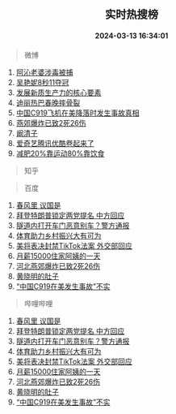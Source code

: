 <div align="center"><h2>实时热搜榜</h2><h4>2024-03-13 16:34:01</h4></div>

> 微博  

1. [阿沁老婆涉毒被捕](https://s.weibo.com/weibo?q=%23%E9%98%BF%E6%B2%81%E8%80%81%E5%A9%86%E6%B6%89%E6%AF%92%E8%A2%AB%E6%8D%95%23&t=31&band_rank=1&Refer=top)<br />
2. [吴艳妮8秒11夺冠](https://s.weibo.com/weibo?q=%23%E5%90%B4%E8%89%B3%E5%A6%AE8%E7%A7%9211%E5%A4%BA%E5%86%A0%23&t=31&band_rank=2&Refer=top)<br />
3. [发展新质生产力的核心要素](https://s.weibo.com/weibo?q=%23%E5%8F%91%E5%B1%95%E6%96%B0%E8%B4%A8%E7%94%9F%E4%BA%A7%E5%8A%9B%E7%9A%84%E6%A0%B8%E5%BF%83%E8%A6%81%E7%B4%A0%23&t=31&band_rank=3&Refer=top)<br />
4. [迪丽热巴春晚摔骨裂](https://s.weibo.com/weibo?q=%E8%BF%AA%E4%B8%BD%E7%83%AD%E5%B7%B4%E6%98%A5%E6%99%9A%E6%91%94%E9%AA%A8%E8%A3%82&t=31&band_rank=4&Refer=top)<br />
5. [中国C919飞机在美降落时发生事故真相](https://s.weibo.com/weibo?q=%23%E4%B8%AD%E5%9B%BDC919%E9%A3%9E%E6%9C%BA%E5%9C%A8%E7%BE%8E%E9%99%8D%E8%90%BD%E6%97%B6%E5%8F%91%E7%94%9F%E4%BA%8B%E6%95%85%E7%9C%9F%E7%9B%B8%23&t=31&band_rank=5&Refer=top)<br />
6. [燕郊爆炸已致2死26伤](https://s.weibo.com/weibo?q=%23%E7%87%95%E9%83%8A%E7%88%86%E7%82%B8%E5%B7%B2%E8%87%B42%E6%AD%BB26%E4%BC%A4%23&t=31&band_rank=6&Refer=top)<br />
7. [阚清子](https://s.weibo.com/weibo?q=%E9%98%9A%E6%B8%85%E5%AD%90&t=31&band_rank=7&Refer=top)<br />
8. [爱奇艺腾讯优酷卷起来了](https://s.weibo.com/weibo?q=%23%E7%88%B1%E5%A5%87%E8%89%BA%E8%85%BE%E8%AE%AF%E4%BC%98%E9%85%B7%E5%8D%B7%E8%B5%B7%E6%9D%A5%E4%BA%86%23&t=31&band_rank=8&Refer=top)<br />
9. [减肥20%靠运动80%靠饮食](https://s.weibo.com/weibo?q=%23%E5%87%8F%E8%82%A520%25%E9%9D%A0%E8%BF%90%E5%8A%A880%25%E9%9D%A0%E9%A5%AE%E9%A3%9F%23&t=31&band_rank=9&Refer=top)<br />

> 知乎  


> 百度  

1. [春风里 议国是](https://www.baidu.com/s?wd=%E6%98%A5%E9%A3%8E%E9%87%8C+%E8%AE%AE%E5%9B%BD%E6%98%AF&sa=fyb_news&rsv_dl=fyb_news)<br />
2. [拜登特朗普锁定两党提名 中方回应](https://www.baidu.com/s?wd=%E6%8B%9C%E7%99%BB%E7%89%B9%E6%9C%97%E6%99%AE%E9%94%81%E5%AE%9A%E4%B8%A4%E5%85%9A%E6%8F%90%E5%90%8D+%E4%B8%AD%E6%96%B9%E5%9B%9E%E5%BA%94&sa=fyb_news&rsv_dl=fyb_news)<br />
3. [隧道内打开车门恶意别车？警方通报](https://www.baidu.com/s?wd=%E9%9A%A7%E9%81%93%E5%86%85%E6%89%93%E5%BC%80%E8%BD%A6%E9%97%A8%E6%81%B6%E6%84%8F%E5%88%AB%E8%BD%A6%EF%BC%9F%E8%AD%A6%E6%96%B9%E9%80%9A%E6%8A%A5&sa=fyb_news&rsv_dl=fyb_news)<br />
4. [体育助力乡村振兴大有可为](https://www.baidu.com/s?wd=%E4%BD%93%E8%82%B2%E5%8A%A9%E5%8A%9B%E4%B9%A1%E6%9D%91%E6%8C%AF%E5%85%B4%E5%A4%A7%E6%9C%89%E5%8F%AF%E4%B8%BA&sa=fyb_news&rsv_dl=fyb_news)<br />
5. [美将表决封禁TikTok法案 外交部回应](https://www.baidu.com/s?wd=%E7%BE%8E%E5%B0%86%E8%A1%A8%E5%86%B3%E5%B0%81%E7%A6%81TikTok%E6%B3%95%E6%A1%88+%E5%A4%96%E4%BA%A4%E9%83%A8%E5%9B%9E%E5%BA%94&sa=fyb_news&rsv_dl=fyb_news)<br />
6. [月薪15000住家阿姨的一天](https://www.baidu.com/s?wd=%E6%9C%88%E8%96%AA15000%E4%BD%8F%E5%AE%B6%E9%98%BF%E5%A7%A8%E7%9A%84%E4%B8%80%E5%A4%A9&sa=fyb_news&rsv_dl=fyb_news)<br />
7. [河北燕郊爆炸已致2死26伤](https://www.baidu.com/s?wd=%23%E7%87%95%E9%83%8A%E5%8F%91%E7%94%9F%E7%88%86%E7%82%B8%23&sa=fyb_news&rsv_dl=fyb_news)<br />
8. [黄晓明的肚子](https://www.baidu.com/s?wd=%E9%BB%84%E6%99%93%E6%98%8E%E7%9A%84%E8%82%9A%E5%AD%90&sa=fyb_news&rsv_dl=fyb_news)<br />
9. [“中国C919在美发生事故”不实](https://www.baidu.com/s?wd=%E2%80%9C%E4%B8%AD%E5%9B%BDC919%E5%9C%A8%E7%BE%8E%E5%8F%91%E7%94%9F%E4%BA%8B%E6%95%85%E2%80%9D%E4%B8%8D%E5%AE%9E&sa=fyb_news&rsv_dl=fyb_news)<br />

> 哔哩哔哩  

1. [春风里 议国是](https://www.baidu.com/s?wd=%E6%98%A5%E9%A3%8E%E9%87%8C+%E8%AE%AE%E5%9B%BD%E6%98%AF&sa=fyb_news&rsv_dl=fyb_news)<br />
2. [拜登特朗普锁定两党提名 中方回应](https://www.baidu.com/s?wd=%E6%8B%9C%E7%99%BB%E7%89%B9%E6%9C%97%E6%99%AE%E9%94%81%E5%AE%9A%E4%B8%A4%E5%85%9A%E6%8F%90%E5%90%8D+%E4%B8%AD%E6%96%B9%E5%9B%9E%E5%BA%94&sa=fyb_news&rsv_dl=fyb_news)<br />
3. [隧道内打开车门恶意别车？警方通报](https://www.baidu.com/s?wd=%E9%9A%A7%E9%81%93%E5%86%85%E6%89%93%E5%BC%80%E8%BD%A6%E9%97%A8%E6%81%B6%E6%84%8F%E5%88%AB%E8%BD%A6%EF%BC%9F%E8%AD%A6%E6%96%B9%E9%80%9A%E6%8A%A5&sa=fyb_news&rsv_dl=fyb_news)<br />
4. [体育助力乡村振兴大有可为](https://www.baidu.com/s?wd=%E4%BD%93%E8%82%B2%E5%8A%A9%E5%8A%9B%E4%B9%A1%E6%9D%91%E6%8C%AF%E5%85%B4%E5%A4%A7%E6%9C%89%E5%8F%AF%E4%B8%BA&sa=fyb_news&rsv_dl=fyb_news)<br />
5. [美将表决封禁TikTok法案 外交部回应](https://www.baidu.com/s?wd=%E7%BE%8E%E5%B0%86%E8%A1%A8%E5%86%B3%E5%B0%81%E7%A6%81TikTok%E6%B3%95%E6%A1%88+%E5%A4%96%E4%BA%A4%E9%83%A8%E5%9B%9E%E5%BA%94&sa=fyb_news&rsv_dl=fyb_news)<br />
6. [月薪15000住家阿姨的一天](https://www.baidu.com/s?wd=%E6%9C%88%E8%96%AA15000%E4%BD%8F%E5%AE%B6%E9%98%BF%E5%A7%A8%E7%9A%84%E4%B8%80%E5%A4%A9&sa=fyb_news&rsv_dl=fyb_news)<br />
7. [河北燕郊爆炸已致2死26伤](https://www.baidu.com/s?wd=%23%E7%87%95%E9%83%8A%E5%8F%91%E7%94%9F%E7%88%86%E7%82%B8%23&sa=fyb_news&rsv_dl=fyb_news)<br />
8. [黄晓明的肚子](https://www.baidu.com/s?wd=%E9%BB%84%E6%99%93%E6%98%8E%E7%9A%84%E8%82%9A%E5%AD%90&sa=fyb_news&rsv_dl=fyb_news)<br />
9. [“中国C919在美发生事故”不实](https://www.baidu.com/s?wd=%E2%80%9C%E4%B8%AD%E5%9B%BDC919%E5%9C%A8%E7%BE%8E%E5%8F%91%E7%94%9F%E4%BA%8B%E6%95%85%E2%80%9D%E4%B8%8D%E5%AE%9E&sa=fyb_news&rsv_dl=fyb_news)<br />
